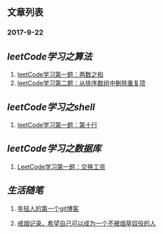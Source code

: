 ## 文章列表
### 2017-9-22

_leetCode学习之算法_
-

 1. [leetCode学习第一题：两数之和](https://github.com/zxq11/Syi-Chywan-blog/issues/4) 
 2. [leetCode学习第二题：从排序数组中删除重复项](https://github.com/zxq11/Syi-Chywan-blog/issues/6) 
 

_leetCode学习之shell_
-
 1. [leetCode学习第一题：第十行](https://github.com/zxq11/Syi-Chywan-blog/issues/5) 
 


_leetCode学习之数据库_
-

 1. [LeetCode学习第一题：交换工资](https://github.com/zxq11/Syi-Chywan-blog/issues/7)
 
 
 
 
 
 
 
 _生活随笔_
 -
  1. [年轻人的第一个git博客](https://github.com/zxq11/git-/issues/1) 

  2. [戒烟记录，希望自己可以成为一个不被烟草奴役的人](https://github.com/zxq11/Syi-Chywan-blog/issues/2)
